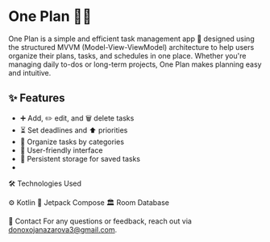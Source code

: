# One Plan 📅✅  

One Plan is a simple and efficient task management app 📝 designed using the structured MVVM (Model-View-ViewModel) architecture to help users organize their plans, tasks, and schedules in one place. Whether you're managing daily to-dos or long-term projects, One Plan makes planning easy and intuitive.  

## ✨ Features  

- ➕ Add, ✏️ edit, and 🗑️ delete tasks  
- ⏳ Set deadlines and ⬆️ priorities  
- 📂 Organize tasks by categories  
- 🎨 User-friendly interface  
- 💾 Persistent storage for saved tasks
- 
🛠 Technologies Used

⚙️ Kotlin
🎨 Jetpack Compose
🏛️ Room Database

📧 Contact
For any questions or feedback, reach out via donoxojanazarova3@gmail.com.
